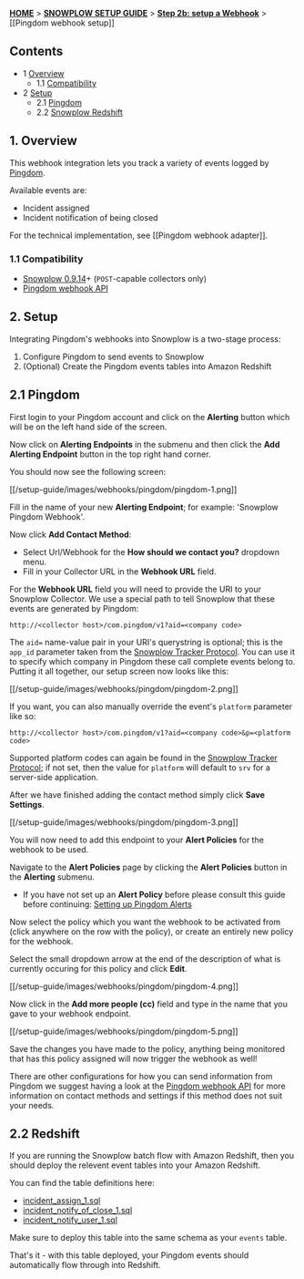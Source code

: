 <a name="top" />

[**HOME**](Home) > [**SNOWPLOW SETUP GUIDE**](Setting-up-Snowplow) > [**Step 2b: setup a Webhook**](Setting-up-a-webhook) > [[Pingdom webhook setup]]

## Contents

- 1 [Overview](#overview)
  - 1.1 [Compatibility](#compat)
- 2 [Setup](#setup)
  - 2.1 [Pingdom](#setup-pingdom)
  - 2.2 [Snowplow Redshift](#setup-redshift)

<a name="overview" />

## 1. Overview

This webhook integration lets you track a variety of events logged by [Pingdom][pingdom-website].

Available events are:

- Incident assigned
- Incident notification of being closed

For the technical implementation, see [[Pingdom webhook adapter]].

<a name="compat" />

### 1.1 Compatibility

* [Snowplow 0.9.14][snowplow-0.9.14]+ (`POST`-capable collectors only)
* [Pingdom webhook API][pingdom-webhooks]

<a name="setup" />

## 2. Setup

Integrating Pingdom's webhooks into Snowplow is a two-stage process:

1. Configure Pingdom to send events to Snowplow
2. (Optional) Create the Pingdom events tables into Amazon Redshift

<a name="setup-pingdom" />

## 2.1 Pingdom

First login to your Pingdom account and click on the **Alerting** button which will be on the left hand side of the screen.

Now click on **Alerting Endpoints** in the submenu and then click the **Add Alerting Endpoint** button in the top right hand corner.

You should now see the following screen:

[[/setup-guide/images/webhooks/pingdom/pingdom-1.png]]

Fill in the name of your new **Alerting Endpoint**; for example: 'Snowplow Pingdom Webhook'.

Now click **Add Contact Method**:
* Select Url/Webhook for the **How should we contact you?** dropdown menu.
* Fill in your Collector URL in the **Webhook URL** field.

For the **Webhook URL** field you will need to provide the URI to your Snowplow Collector.  We use a special path to tell Snowplow that these events are generated by Pingdom:

```
http://<collector host>/com.pingdom/v1?aid=<company code>
```

The `aid=` name-value pair in your URI's querystring is optional; this is the `app_id` parameter taken from the [Snowplow Tracker Protocol][tracker-protocol]. You can use it to specify which company in Pingdom these call complete events belong to. Putting it all together, our setup screen now looks like this:

[[/setup-guide/images/webhooks/pingdom/pingdom-2.png]]

If you want, you can also manually override the event's `platform` parameter like so:

```
http://<collector host>/com.pingdom/v1?aid=<company code>&p=<platform code>
```

Supported platform codes can again be found in the [Snowplow Tracker Protocol][tracker-protocol]; if not set, then the value for `platform` will default to `srv` for a server-side application.

After we have finished adding the contact method simply click **Save Settings**.

[[/setup-guide/images/webhooks/pingdom/pingdom-3.png]]

You will now need to add this endpoint to your **Alert Policies** for the webhook to be used.

Navigate to the **Alert Policies** page by clicking the **Alert Policies** button in the **Alerting** submenu.
* If you have not set up an **Alert Policy** before please consult this guide before continuing: [Setting up Pingdom Alerts][pingdom-alerts]

Now select the policy which you want the webhook to be activated from (click anywhere on the row with the policy), or create an entirely new policy for the webhook.

Select the small dropdown arrow at the end of the description of what is currently occuring for this policy and click **Edit**.

[[/setup-guide/images/webhooks/pingdom/pingdom-4.png]]

Now click in the **Add more people (cc)** field and type in the name that you gave to your webhook endpoint.

[[/setup-guide/images/webhooks/pingdom/pingdom-5.png]]

Save the changes you have made to the policy, anything being monitored that has this policy assigned will now trigger the webhook as well!

There are other configurations for how you can send information from Pingdom we suggest having a look at the [Pingdom webhook API][pingdom-webhooks] for more information on contact methods and settings if this method does not suit your needs.

<a name="setup-redshift" />

## 2.2 Redshift

If you are running the Snowplow batch flow with Amazon Redshift, then you should deploy the relevent event tables into your Amazon Redshift.

You can find the table definitions here:

* [incident_assign_1.sql][assign]
* [incident_notify_of_close_1.sql][close]
* [incident_notify_user_1.sql][notify]

Make sure to deploy this table into the same schema as your `events` table.

That's it - with this table deployed, your Pingdom events should automatically flow through into Redshift.

[pingdom-website]: https://www.pingdom.com/
[pingdom-webhooks]: https://support.pingdom.com/Knowledgebase/Article/View/94/0/users-and-alerting-end-points
[pingdom-alerts]: https://support.pingdom.com/Knowledgebase/Article/View/95/28/setting-up-alerts
[snowplow-0.9.14]: https://github.com/snowplow/snowplow/releases/tag/0.9.14
[tracker-protocol]: https://github.com/snowplow/snowplow/wiki/snowplow-tracker-protocol#1-common-parameters-platform-and-event-independent

[assign]: https://github.com/snowplow/iglu-central/blob/master/sql/com.pingdom/incident_assign_1.sql
[close]: https://github.com/snowplow/iglu-central/blob/master/sql/com.pingdom/incident_notify_of_close_1.sql
[notify]: https://github.com/snowplow/iglu-central/blob/master/sql/com.pingdom/incident_notify_user_1.sql
